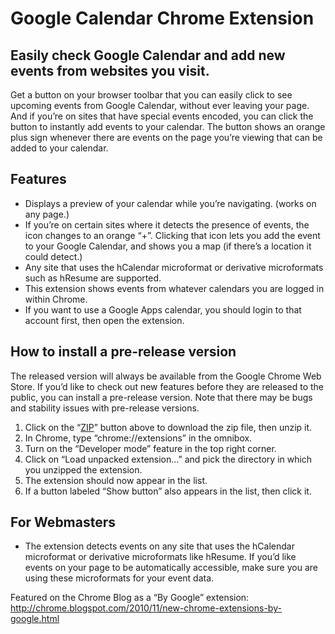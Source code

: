 Google Calendar Chrome Extension
================================

Easily check Google Calendar and add new events from websites you visit.
------------------------------------------------------------------------
Get a button on your browser toolbar that you can easily click to see upcoming events from Google Calendar,
without ever leaving your page. And if you’re on sites that have special events encoded,
you can click the button to instantly add events to your calendar.
The button shows an orange plus sign whenever there are events on the page you’re viewing that can be added to your calendar.


Features
--------
* Displays a preview of your calendar while you’re navigating. (works on any page.)
* If you’re on certain sites where it detects the presence of events, the icon changes to an orange “+”. Clicking that icon lets you add the event to your Google Calendar, and shows you a map (if there’s a location it could detect.)
* Any site that uses the hCalendar microformat or derivative microformats such as hResume are supported.
* This extension shows events from whatever calendars you are logged in within Chrome.
* If you want to use a Google Apps calendar, you should login to that account first, then open the extension.


How to install a pre-release version
------------------------------------
The released version will always be available from the Google Chrome Web Store.
If you’d like to check out new features before they are released to the public, you can install a pre-release version.
Note that there may be bugs and stability issues with pre-release versions.

1. Click on the “[ZIP](https://github.com/manastungare/google-calendar-crx/zipball/master)” button above to download the zip file, then unzip it.
2. In Chrome, type “chrome://extensions” in the omnibox.
3. Turn on the “Developer mode” feature in the top right corner.
4. Click on “Load unpacked extension…” and pick the directory in which you unzipped the extension.
5. The extension should now appear in the list.
6. If a button labeled “Show button” also appears in the list, then click it.


For Webmasters
--------------
* The extension detects events on any site that uses the hCalendar microformat or derivative microformats like hResume.
If you’d like events on your page to be automatically accessible, make sure you are using these microformats for your event data.


Featured on the Chrome Blog as a “By Google” extension:
<http://chrome.blogspot.com/2010/11/new-chrome-extensions-by-google.html>
